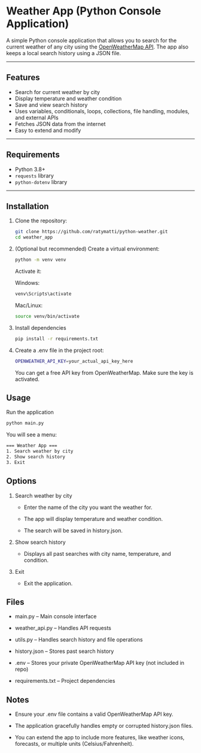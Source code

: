 # Weather App (Python Console Application)

A simple Python console application that allows you to search for the current weather of any city using the [OpenWeatherMap API](https://openweathermap.org/api). The app also keeps a local search history using a JSON file.

---

## Features

- Search for current weather by city
- Display temperature and weather condition
- Save and view search history
- Uses variables, conditionals, loops, collections, file handling, modules, and external APIs
- Fetches JSON data from the internet
- Easy to extend and modify

---

## Requirements

- Python 3.8+  
- `requests` library  
- `python-dotenv` library  

---

## Installation

1. Clone the repository:
   ```bash
   git clone https://github.com/ratymatti/python-weather.git
   cd weather_app


2. (Optional but recommended) Create a virtual environment:

    ```bash
    python -m venv venv
    ```

    Activate it:

    Windows:
    ```bash
    venv\Scripts\activate
    ```
    Mac/Linux:

    ```bash
    source venv/bin/activate
    ```

3. Install dependencies

    ```bash
    pip install -r requirements.txt
    ```
4. Create a .env file in the project root:

    ```bash
   OPENWEATHER_API_KEY=your_actual_api_key_here
   ```
   You can get a free API key from OpenWeatherMap. Make sure the key is activated.

## Usage

Run the application

```bash
python main.py
```

You will see a menu:

```bash
=== Weather App ===
1. Search weather by city
2. Show search history
3. Exit

```

## Options

1. Search weather by city

    - Enter the name of the city you want the weather for.

    - The app will display temperature and weather condition.

    - The search will be saved in history.json.

2. Show search history

    - Displays all past searches with city name, temperature, and condition.

3. Exit

    - Exit the application.

## Files

- main.py – Main console interface

- weather_api.py – Handles API requests

- utils.py – Handles search history and file operations

- history.json – Stores past search history

- .env – Stores your private OpenWeatherMap API key (not included in repo)

- requirements.txt – Project dependencies

## Notes

- Ensure your .env file contains a valid OpenWeatherMap API key.

- The application gracefully handles empty or corrupted history.json files.

- You can extend the app to include more features, like weather icons, forecasts, or multiple units (Celsius/Fahrenheit).